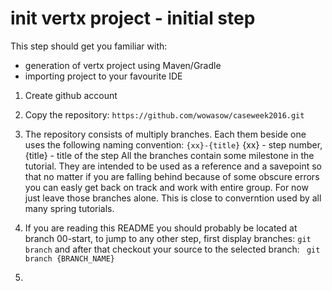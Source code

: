 # init vertx project - initial step

This step should get you familiar with:
* generation of vertx project using Maven/Gradle
* importing project to your favourite IDE

1. Create github account
2. Copy the repository: 
	```https://github.com/wowasow/caseweek2016.git```

3. The repository consists of multiply branches. Each them beside one uses the following naming convention:
	``` {xx}-{title} ``` {xx} - step number, {title} - title of the step
	All the branches contain some milestone in the tutorial. They are intended to be used as a reference 
	and a savepoint so that no matter if you are falling behind because of some obscure errors you can easly get back 
	on track and work with entire group. For now just leave those branches alone. This is close to converntion used by 
	all many spring tutorials.

4. If you are reading this README you should probably be located at branch 00-start, to jump to any other step, first 
display branches:
``` git branch ``` 
and after that checkout your source to the selected branch:
``` git branch {BRANCH_NAME}```

5. 
	

